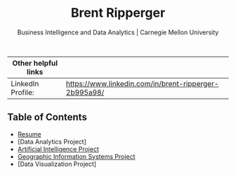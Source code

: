 <h1 align="center">Brent Ripperger</h1>
<p align="center">Business Intelligence and Data Analytics | Carnegie Mellon University</p>
<br>

|Other helpful links|                                                     |
|-------------------|-----------------------------------------------------|
|LinkedIn Profile:  |https://www.linkedin.com/in/brent-ripperger-2b995a98/|


## Table of Contents
- [Resume](https://bmripper.github.io/General_Resume_2022_09.pdf)
- [Data Analytics Project]
- [Artificial Intelligence Project](https://bmripper.github.io/ai_project.html)
- [Geographic Information Systems Project](https://bmripper.github.io/gis_project.html)
- [Data Visualization Project]
